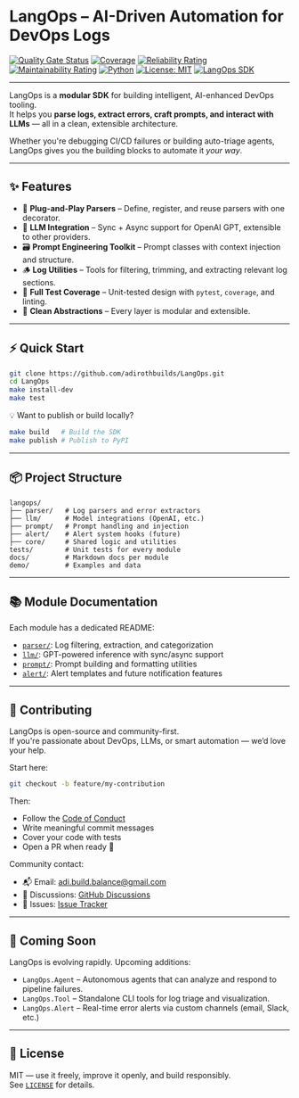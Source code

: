 # LangOps – AI-Driven Automation for DevOps Logs

[![Quality Gate Status](https://sonarcloud.io/api/project_badges/measure?project=adirothbuilds_AgentOps&metric=alert_status)](https://sonarcloud.io/summary/new_code?id=adirothbuilds_AgentOps) [![Coverage](https://sonarcloud.io/api/project_badges/measure?project=adirothbuilds_AgentOps&metric=coverage)](https://sonarcloud.io/summary/new_code?id=adirothbuilds_AgentOps) [![Reliability Rating](https://sonarcloud.io/api/project_badges/measure?project=adirothbuilds_AgentOps&metric=reliability_rating)](https://sonarcloud.io/summary/new_code?id=adirothbuilds_AgentOps) [![Maintainability Rating](https://sonarcloud.io/api/project_badges/measure?project=adirothbuilds_AgentOps&metric=sqale_rating)](https://sonarcloud.io/summary/new_code?id=adirothbuilds_AgentOps) [![Python](https://img.shields.io/badge/Python-3.9%2B-blue)](https://www.python.org/) [![License: MIT](https://img.shields.io/badge/License-MIT-yellow.svg)](https://opensource.org/licenses/MIT) [![LangOps SDK](https://img.shields.io/badge/SDK-LangOps-green)](https://github.com/adirothbuilds/LangOps)

---

LangOps is a **modular SDK** for building intelligent, AI-enhanced DevOps tooling.  
It helps you **parse logs, extract errors, craft prompts, and interact with LLMs** — all in a clean, extensible architecture.

Whether you're debugging CI/CD failures or building auto-triage agents, LangOps gives you the building blocks to automate it *your way*.

---

## ✨ Features

- 🔌 **Plug-and-Play Parsers** – Define, register, and reuse parsers with one decorator.
- 🧠 **LLM Integration** – Sync + Async support for OpenAI GPT, extensible to other providers.
- 🗃 **Prompt Engineering Toolkit** – Prompt classes with context injection and structure.
- 🪵 **Log Utilities** – Tools for filtering, trimming, and extracting relevant log sections.
- 🧪 **Full Test Coverage** – Unit-tested design with `pytest`, `coverage`, and linting.
- 🧱 **Clean Abstractions** – Every layer is modular and extensible.

---

## ⚡ Quick Start

```bash
git clone https://github.com/adirothbuilds/LangOps.git
cd LangOps
make install-dev
make test
```

💡 Want to publish or build locally?

```bash
make build   # Build the SDK
make publish # Publish to PyPI
```

---

## 📦 Project Structure

```
langops/
├── parser/   # Log parsers and error extractors
├── llm/      # Model integrations (OpenAI, etc.)
├── prompt/   # Prompt handling and injection
├── alert/    # Alert system hooks (future)
├── core/     # Shared logic and utilities
tests/        # Unit tests for every module
docs/         # Markdown docs per module
demo/         # Examples and data
```

---

## 📚 Module Documentation

Each module has a dedicated README:

- [`parser/`](docs/agentops/parser/README.md): Log filtering, extraction, and categorization
- [`llm/`](docs/agentops/llm/README.md): GPT-powered inference with sync/async support
- [`prompt/`](docs/agentops/prompt/README.md): Prompt building and formatting utilities
- [`alert/`](docs/agentops/alert/README.md): Alert templates and future notification features

---

## 🤝 Contributing

LangOps is open-source and community-first.  
If you're passionate about DevOps, LLMs, or smart automation — we’d love your help.

Start here:

```bash
git checkout -b feature/my-contribution
```

Then:

- Follow the [Code of Conduct](CODE_OF_CONDUCT.md)
- Write meaningful commit messages
- Cover your code with tests
- Open a PR when ready 🙌

Community contact:
- 📬 Email: [adi.build.balance@gmail.com](mailto:adi.build.balance@gmail.com)
- 🧵 Discussions: [GitHub Discussions](https://github.com/adirothbuilds/LangOps/discussions/10)
- 🐞 Issues: [Issue Tracker](https://github.com/adirothbuilds/LangOps/issues)

---

## 🔮 Coming Soon

LangOps is evolving rapidly. Upcoming additions:

- `LangOps.Agent` – Autonomous agents that can analyze and respond to pipeline failures.
- `LangOps.Tool` – Standalone CLI tools for log triage and visualization.
- `LangOps.Alert` – Real-time error alerts via custom channels (email, Slack, etc.)

---

## 📄 License

MIT — use it freely, improve it openly, and build responsibly.  
See [`LICENSE`](LICENSE) for details.